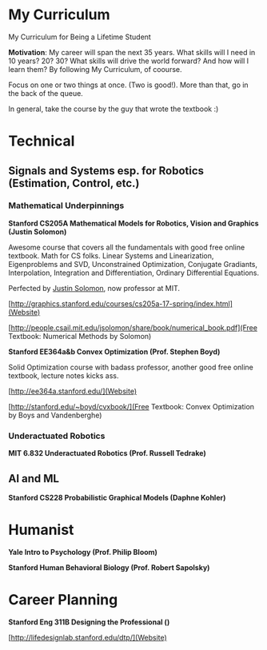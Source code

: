 # My Curriculum

My Curriculum for Being a Lifetime Student

**Motivation**: My career will span the next 35 years. What skills will I need in 10 years? 20? 30? What skills will drive the world forward? And how will I learn them? By following My Curriculum, of coourse.

Focus on one or two things at once. (Two is good!). More than that, go in the back of the queue.

In general, take the course by the guy that wrote the textbook :)

# Technical

## Signals and Systems esp. for Robotics (Estimation, Control, etc.)

### Mathematical Underpinnings

**Stanford CS205A Mathematical Models for Robotics, Vision and Graphics (Justin Solomon)**

Awesome course that covers all the fundamentals with good free online textbook. Math for CS folks. Linear Systems and Linearization, Eigenproblems and SVD, Unconstrained Optimization, Conjugate Gradiants, Interpolation, Integration and Differentiation, Ordinary Differential Equations. 

Perfected by [Justin Solomon](http://people.csail.mit.edu/jsolomon/), now professor at MIT.

[http://graphics.stanford.edu/courses/cs205a-17-spring/index.html](Website)

[http://people.csail.mit.edu/jsolomon/share/book/numerical_book.pdf](Free Textbook: Numerical Methods by Solomon)


**Stanford EE364a&b Convex Optimization (Prof. Stephen Boyd)**

Solid Optimization course with badass professor, another good free online textbook, lecture notes kicks ass. 

[http://ee364a.stanford.edu/](Website)

[http://stanford.edu/~boyd/cvxbook/](Free Textbook: Convex Optimization by Boys and Vandenberghe)

### Underactuated Robotics

**MIT 6.832 Underactuated Robotics (Prof. Russell Tedrake)**

## AI and ML


**Stanford CS228 Probabilistic Graphical Models (Daphne Kohler)**

# Humanist

**Yale Intro to Psychology (Prof. Philip Bloom)**


**Stanford Human Behavioral Biology (Prof. Robert Sapolsky)**

# Career Planning

**Stanford Eng 311B Designing the Professional ()**

[http://lifedesignlab.stanford.edu/dtp/](Website)

